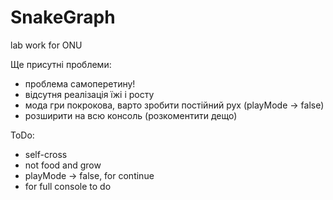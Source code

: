 # SnakeGraph
lab work for ONU

Ще присутні проблеми:

- проблема самоперетину!
- відсутня реалізація їжі і росту
- мода гри покрокова, варто зробити постійний рух (playMode -> false)
- розширити на всю консоль (розкоментити дещо)

ToDo:

- self-cross
- not food and grow
- playMode -> false, for continue
- for full console to do
